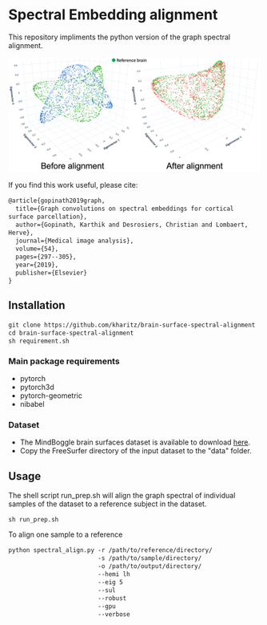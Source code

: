 # Spectral Embedding alignment
This repository impliments the python version of the graph spectral alignment. 

![Alt Text](fig1.png)

If you find this work useful, please cite:
```
@article{gopinath2019graph,
  title={Graph convolutions on spectral embeddings for cortical surface parcellation},
  author={Gopinath, Karthik and Desrosiers, Christian and Lombaert, Herve},
  journal={Medical image analysis},
  volume={54},
  pages={297--305},
  year={2019},
  publisher={Elsevier}
}
```
## Installation
```
git clone https://github.com/kharitz/brain-surface-spectral-alignment
cd brain-surface-spectral-alignment
sh requirement.sh
```
### Main package requirements
- pytorch
- pytorch3d 
- pytorch-geometric
- nibabel

### Dataset
-  The MindBoggle brain surfaces dataset is available to download [here](https://osf.io/nhtur/).
-  Copy the FreeSurfer directory of the input dataset to the "data" folder.

## Usage
The shell script run_prep.sh will align the graph spectral of individual samples of the dataset to a reference subject in the dataset.
```
sh run_prep.sh
```
To align one sample to a reference
```
python spectral_align.py -r /path/to/reference/directory/ 
                         -s /path/to/sample/directory/ 
                         -o /path/to/output/directory/
                         --hemi lh
                         --eig 5
                         --sul
                         --robust 
                         --gpu 
                         --verbose
```

